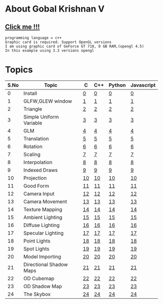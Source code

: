 # About Gobal Krishnan V
## [Click me !!!](https://engineer-ece.github.io/Home/)


```
programming language = c++
Graphic card is required. Support OpenGL versions 
I am using graphic card of GeForce GT 710, 8 GB RAM,(opengl 4.5)
In this example using 3.3 versions opengl
```
# Topics 
 
 | S.No | Topic | C   | C++ | Python | Javascript |
 | ---  | ---  | --- | --- | ---    | ---        |
 | 0  | Install                  | [0](Graphics/0.install/readme.md)  | [0](Graphics/0.install/readme.md) | [0](Graphics/0.install/readmepy.md) | [0]() |
 | 1  | GLFW,GLEW window         | [1]()  | [1]() | [1]() | [1]() |
 | 2  | Triangle                 | [2]()  | [2]() | [2]() | [2]() |
 | 3  | Simple Uniform Variable  | [3]()  | [3]() | [3]() | [3]() | 
 | 4  | GLM                      | [4]()  | [4]() | [4]() | [4]() | 
 | 5  | Translation              | [5]()  | [5]() | [5]() | [5]() |
 | 6  | Rotation                 | [6]()  | [6]() | [6]() | [6]() |
 | 7  | Scaling                  | [7]()  | [7]() | [7]() | [7]() |
 | 8  | Interpolation            | [8]()  | [8]() | [8]() | [8]() |
 | 9  | Indexed Draws            | [9]()  | [9]() | [9]() | [9]() | 
 |10  | Projection               | [10]() | [10]()| [10]()| [10]()|
 |11  | Good Form                | [11]() | [11]()| [11]()| [11]()|
 |12  | Camera Input             | [12]() | [12]()| [12]()| [12]()|
 |13  | Camera Movement          | [13]() | [13]()| [13]()| [13]()| 
 |14  | Texture Mapping          | [14]() | [14]()| [14]()| [14]()|
 |15  | Ambient Lighting         | [15]() | [15]()| [15]()| [15]()|
 |16  | Diffuse Lighting         | [16]() | [16]()| [16]()| [16]()|
 |17  | Specular Lighting        | [17]() | [17]()| [17]()| [17]()|
 |18  | Point Lights             | [18]() | [18]()| [18]()| [18]()|
 |19  | Spot Lights              | [19]() | [19]()| [19]()| [19]()|
 |20  | Model Importing          | [20]() | [20]()| [20]()| [20]()|
 |21  | Directional Shadow Maps  | [21]() | [21]()| [21]()| [21]()|
 |22  | OD Cubemap               | [22]() | [22]()| [22]()| [22]()|
 |23  | OD Shadow Map            | [23]() | [23]()| [23]()| [23]()|
 |24  | The Skybox               | [24]() | [24]()| [24]()| [24]()|
